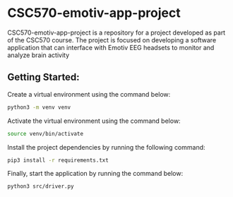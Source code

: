 # CSC570-emotiv-app-project
CSC570-emotiv-app-project is a repository for a project developed as part of the CSC570 course. The project is focused on developing a software application that can interface with Emotiv EEG headsets to monitor and analyze brain activity

## Getting Started:
Create a virtual environment using the command below:
```bash
python3 -m venv venv
```
Activate the virtual environment using the command below:
```bash
source venv/bin/activate
```
Install the project dependencies by running the following command:
```bash
pip3 install -r requirements.txt
```
Finally, start the application by running the command below:
```bash
python3 src/driver.py
```